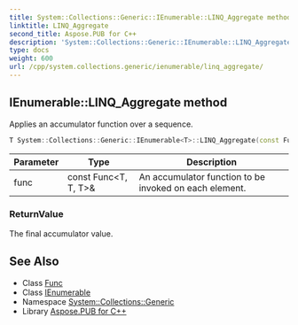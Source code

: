 ```yaml
---
title: System::Collections::Generic::IEnumerable::LINQ_Aggregate method
linktitle: LINQ_Aggregate
second_title: Aspose.PUB for C++
description: 'System::Collections::Generic::IEnumerable::LINQ_Aggregate method. Applies an accumulator function over a sequence in C++.'
type: docs
weight: 600
url: /cpp/system.collections.generic/ienumerable/linq_aggregate/
---
```

## IEnumerable::LINQ_Aggregate method


Applies an accumulator function over a sequence.

```cpp
T System::Collections::Generic::IEnumerable<T>::LINQ_Aggregate(const Func<T, T, T> &func)
```


| Parameter | Type | Description |
| --- | --- | --- |
| func | const Func\<T, T, T\>\& | An accumulator function to be invoked on each element. |

### ReturnValue

The final accumulator value.

## See Also

* Class [Func](../../../system/func/)
* Class [IEnumerable](../)
* Namespace [System::Collections::Generic](../../)
* Library [Aspose.PUB for C++](../../../)

